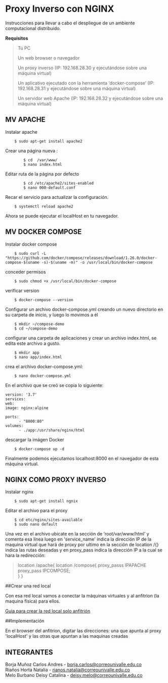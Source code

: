 # Proxy Inverso con NGINX
Instrucciones para llevar  a cabo el despliegue de un ambiente computacional distribuido.


**Requisitos**

>Tú PC
>
>Un web browser o navegador
>
>Un proxy inverso (IP: 192.168.28.30 y ejecutándose sobre una máquina virtual)
>
>Un aplicativo ejecutado con la herramienta ‘docker-compose’ (IP: 192.168.28.31 y ejecutándose sobre una máquina virtual)
>
>Un servidor web Apache (IP: 192.168.28.32 y ejecutándose sobre una máquina virtual)


## MV APACHE

Instalar apache
```
    $ sudo apt-get install apache2
```
Crear una página nueva :
```
		$ cd  /var/www/
		$ nano index.html
```
Editar ruta de la página por defecto
```
		$ cd /etc/apache2/sites-enabled
		$ nano 000-default.conf
```
Recar el servicio para actualizar la configuración.
```
    $ systemctl reload apache2
```
Ahora se puede ejecutar el localHost en tu navegador.

## MV DOCKER COMPOSE
Instalar docker compose
```
    $ sudo curl -L "https://github.com/docker/compose/releases/download/1.26.0/docker-compose-$(uname -s)-$(uname -m)" -o /usr/local/bin/docker-compose
```
conceder permisos
```
    $ sudo chmod +x /usr/local/bin/docker-compose
```
verificar version
```
    $ docker-compose --version
```
Configurar un archivo docker-compose.yml creando un nuevo directorio en su carpeta de inicio, y luego lo movimos a él
```
    $ mkdir ~/compose-demo
    $ cd ~/compose-demo
```
configurar una carpeta de aplicaciones y crear un archivo index.html, se edita este archivo a gusto.
```
    $ mkdir app
    $ nano app/index.html
```
crea el archivo docker-compose.yml:
```
    $ nano docker-compose.yml
```

En el archivo que se creó se copia lo siguiente:
```
version: '3.7'
services:
web:
image: nginx:alpine

ports:
      - "8000:80"
volumes:
      - ./app:/usr/share/nginx/html
```
descargar la imágen Docker
```
    $ docker-compose up -d
```

Finalmente podemos  ejecutamos localhost:8000 en el navegador de esta máquina virtual.

## NGINX COMO PROXY INVERSO

Instalar nginx
```
    $ sudo apt-get install ngnix
```

Editar el archivo para el proxy
```
    $ cd etc/nginx/sites-available
    $ sudo nano default
```
Una vez en el archivo ubicate en la sección de  ‘root/var/www/html’ y comenta esa línea
luego en 'service_name' indica la dirección IP de la maquina virtual que hará de proxy
por ultimo en la sección de location /{} indica las rutas deseadas y en proxy_pass indica la dirección IP a la cual se hara la redirección:

>location /apache{                                 location  /compose{
>     proxy_passs  IPAPACHE                            proxy_pass  IPCOMPOSE;     
>}                                                 } 


##Crear una red local

Con esa red local vamos a conectar la máquinas virtuales y al anfitrion (la maquina física)
para ellos.

[Guia para crear la red local solo anfitrión](https://carleton.ca/scs/2019/creating-a-new-host-only-adapter-in-virtualbox/)


##Implementación

En el browser del anfitrion, digitar las direcciones: una que apunta al proxy 'localHost' y las otras que apuntan a las maquinas creadas


## **INTEGRANTES**
Borja Muñoz Carlos Andres - borja.carlos@correounivalle.edu.co <br />
Riaños Horta Natalia - rianos.natalia@correounivalle.edu.co <br />
Melo Burbano Deisy Catalina - deisy.melo@correounivalle.edu.co <br />
